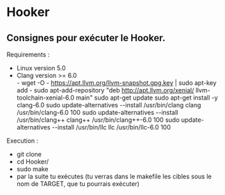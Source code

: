 # Hooker
## Consignes pour exécuter le Hooker.

Requirements :
- Linux version 5.0 
- Clang version >= 6.0       
      - wget -O - https://apt.llvm.org/llvm-snapshot.gpg.key | sudo apt-key add -
      sudo apt-add-repository "deb http://apt.llvm.org/xenial/ llvm-toolchain-xenial-6.0 main"
      sudo apt-get update
      sudo apt-get install -y clang-6.0
      sudo update-alternatives --install /usr/bin/clang clang /usr/bin/clang-6.0 100 
      sudo update-alternatives --install /usr/bin/clang++ clang++ /usr/bin/clang++-6.0 100 
      sudo update-alternatives --install /usr/bin/llc llc /usr/bin/llc-6.0 100 

Execution :
- git clone
- cd Hooker/
- sudo make
- par la suite tu exécutes (tu verras dans le makefile les cibles sous le nom de TARGET, que tu pourrais exécuter)

